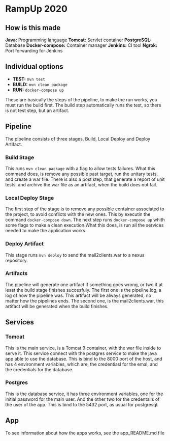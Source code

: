 # RampUp 2020

## How is this made

__Java:__ Programming language
__Tomcat:__ Servlet container
__PostgreSQL:__ Database
__Docker-compose:__ Container manager
__Jenkins:__ CI tool
__Ngrok:__ Port forwarding for Jenkins

## Individual options

* __TEST:__ ```mvn test```
* __BUILD:__ ```mvn clean package```
* __RUN:__ ```docker-compose up```

These are basically the steps of the pipeline, to make the run works, you must run the build first.
The build step automatically runs the test, so there is not test step, but an artifact.

## Pipeline

The pipeline consists of three stages, Build, Local Deploy and Deploy Artifact.

### Build Stage

This runs ```mvn clean package``` with a flag to allow tests failures.
What this command does, is remove any possible past target, run the unitary tests, and create a war file.
There is also a post step, that generate a report of unit tests, and archive the war file as an artifact, when the build does not fail.

### Local Deploy Stage

The first step of the stage is to remove any possible container associated to the project, to avoid conflicts with the new ones. This by executin the command ```docker-compose down```.
The next step runs ```docker-compose up``` whith some flags to make a clean execution.What this does, is run all the services needed to make the application works.

### Deploy Artifact

This stage runs ```mvn deploy``` to send the mail2clients.war to a nexus repository.

### Artifacts

The pipeline will generate one artifact if something goes wrong, or two if at least the build stage finishes succesfuly.
The first one is the pipeline.log, a log of how the pipeline was. This artifact will be always generated, no matter how the pipelines ends.
The second one, is the mail2clients.war, this artifact will be generated when the build finishes.

## Services

### Tomcat

This is the main service, is a Tomcat 9 container, with the war file inside to serve it. This service connect with the postgres service to make the java app able to use the database.
This is 
 bind to the 8000 port of the host, and has 4 environment variables, which are, the credentiasl for the emal, and the credentials for the database.

### Postgres

This is the database service, it has three environment variables, one for the initial password for the main user. And the other two for the credentails of the user of the app.
This is bind to the 5432 port, as usual for postgresql.

## App

To see information about how the apps works, see the app_README.md file
